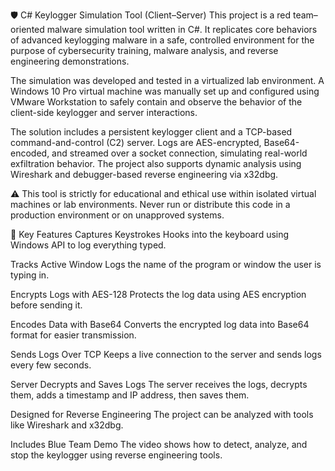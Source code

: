 🛡️ C# Keylogger Simulation Tool (Client–Server)
This project is a red team–oriented malware simulation tool written in C#. It replicates core behaviors of advanced keylogging malware in a safe, controlled environment for the purpose of cybersecurity training, malware analysis, and reverse engineering demonstrations.

The simulation was developed and tested in a virtualized lab environment. A Windows 10 Pro virtual machine was manually set up and configured using VMware Workstation to safely contain and observe the behavior of the client-side keylogger and server interactions.

The solution includes a persistent keylogger client and a TCP-based command-and-control (C2) server. Logs are AES-encrypted, Base64-encoded, and streamed over a socket connection, simulating real-world exfiltration behavior. The project also supports dynamic analysis using Wireshark and debugger-based reverse engineering via x32dbg.

⚠️ This tool is strictly for educational and ethical use within isolated virtual machines or lab environments. Never run or distribute this code in a production environment or on unapproved systems.

🔧 Key Features
Captures Keystrokes
Hooks into the keyboard using Windows API to log everything typed.

Tracks Active Window
Logs the name of the program or window the user is typing in.

Encrypts Logs with AES-128
Protects the log data using AES encryption before sending it.

Encodes Data with Base64
Converts the encrypted log data into Base64 format for easier transmission.

Sends Logs Over TCP
Keeps a live connection to the server and sends logs every few seconds.

Server Decrypts and Saves Logs
The server receives the logs, decrypts them, adds a timestamp and IP address, then saves them.

Designed for Reverse Engineering
The project can be analyzed with tools like Wireshark and x32dbg.

Includes Blue Team Demo
The video shows how to detect, analyze, and stop the keylogger using reverse engineering tools.

